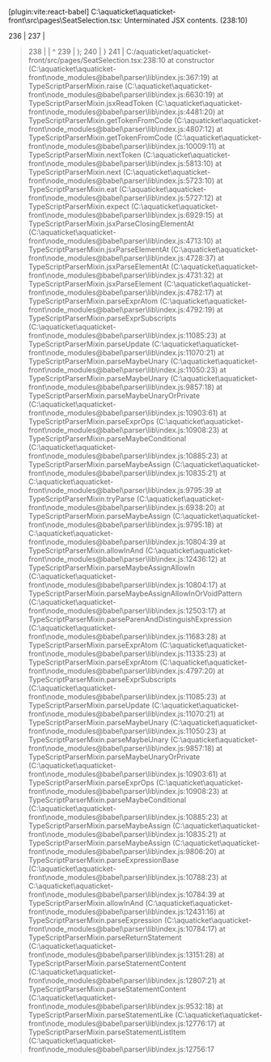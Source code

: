 [plugin:vite:react-babel] C:\aquaticket\aquaticket-front\src\pages\SeatSelection.tsx: Unterminated JSX contents. (238:10)

  236 |         </div>
  237 |       </div>
> 238 |     </div>
      |           ^
  239 |   );
  240 | }
  241 |
C:/aquaticket/aquaticket-front/src/pages/SeatSelection.tsx:238:10
    at constructor (C:\aquaticket\aquaticket-front\node_modules\@babel\parser\lib\index.js:367:19)
    at TypeScriptParserMixin.raise (C:\aquaticket\aquaticket-front\node_modules\@babel\parser\lib\index.js:6630:19)
    at TypeScriptParserMixin.jsxReadToken (C:\aquaticket\aquaticket-front\node_modules\@babel\parser\lib\index.js:4481:20)
    at TypeScriptParserMixin.getTokenFromCode (C:\aquaticket\aquaticket-front\node_modules\@babel\parser\lib\index.js:4807:12)
    at TypeScriptParserMixin.getTokenFromCode (C:\aquaticket\aquaticket-front\node_modules\@babel\parser\lib\index.js:10009:11)
    at TypeScriptParserMixin.nextToken (C:\aquaticket\aquaticket-front\node_modules\@babel\parser\lib\index.js:5813:10)
    at TypeScriptParserMixin.next (C:\aquaticket\aquaticket-front\node_modules\@babel\parser\lib\index.js:5723:10)
    at TypeScriptParserMixin.eat (C:\aquaticket\aquaticket-front\node_modules\@babel\parser\lib\index.js:5727:12)
    at TypeScriptParserMixin.expect (C:\aquaticket\aquaticket-front\node_modules\@babel\parser\lib\index.js:6929:15)
    at TypeScriptParserMixin.jsxParseClosingElementAt (C:\aquaticket\aquaticket-front\node_modules\@babel\parser\lib\index.js:4713:10)
    at TypeScriptParserMixin.jsxParseElementAt (C:\aquaticket\aquaticket-front\node_modules\@babel\parser\lib\index.js:4728:37)
    at TypeScriptParserMixin.jsxParseElementAt (C:\aquaticket\aquaticket-front\node_modules\@babel\parser\lib\index.js:4731:32)
    at TypeScriptParserMixin.jsxParseElement (C:\aquaticket\aquaticket-front\node_modules\@babel\parser\lib\index.js:4782:17)
    at TypeScriptParserMixin.parseExprAtom (C:\aquaticket\aquaticket-front\node_modules\@babel\parser\lib\index.js:4792:19)
    at TypeScriptParserMixin.parseExprSubscripts (C:\aquaticket\aquaticket-front\node_modules\@babel\parser\lib\index.js:11085:23)
    at TypeScriptParserMixin.parseUpdate (C:\aquaticket\aquaticket-front\node_modules\@babel\parser\lib\index.js:11070:21)
    at TypeScriptParserMixin.parseMaybeUnary (C:\aquaticket\aquaticket-front\node_modules\@babel\parser\lib\index.js:11050:23)
    at TypeScriptParserMixin.parseMaybeUnary (C:\aquaticket\aquaticket-front\node_modules\@babel\parser\lib\index.js:9857:18)
    at TypeScriptParserMixin.parseMaybeUnaryOrPrivate (C:\aquaticket\aquaticket-front\node_modules\@babel\parser\lib\index.js:10903:61)
    at TypeScriptParserMixin.parseExprOps (C:\aquaticket\aquaticket-front\node_modules\@babel\parser\lib\index.js:10908:23)
    at TypeScriptParserMixin.parseMaybeConditional (C:\aquaticket\aquaticket-front\node_modules\@babel\parser\lib\index.js:10885:23)
    at TypeScriptParserMixin.parseMaybeAssign (C:\aquaticket\aquaticket-front\node_modules\@babel\parser\lib\index.js:10835:21)
    at C:\aquaticket\aquaticket-front\node_modules\@babel\parser\lib\index.js:9795:39
    at TypeScriptParserMixin.tryParse (C:\aquaticket\aquaticket-front\node_modules\@babel\parser\lib\index.js:6938:20)
    at TypeScriptParserMixin.parseMaybeAssign (C:\aquaticket\aquaticket-front\node_modules\@babel\parser\lib\index.js:9795:18)
    at C:\aquaticket\aquaticket-front\node_modules\@babel\parser\lib\index.js:10804:39
    at TypeScriptParserMixin.allowInAnd (C:\aquaticket\aquaticket-front\node_modules\@babel\parser\lib\index.js:12436:12)
    at TypeScriptParserMixin.parseMaybeAssignAllowIn (C:\aquaticket\aquaticket-front\node_modules\@babel\parser\lib\index.js:10804:17)
    at TypeScriptParserMixin.parseMaybeAssignAllowInOrVoidPattern (C:\aquaticket\aquaticket-front\node_modules\@babel\parser\lib\index.js:12503:17)
    at TypeScriptParserMixin.parseParenAndDistinguishExpression (C:\aquaticket\aquaticket-front\node_modules\@babel\parser\lib\index.js:11683:28)
    at TypeScriptParserMixin.parseExprAtom (C:\aquaticket\aquaticket-front\node_modules\@babel\parser\lib\index.js:11335:23)
    at TypeScriptParserMixin.parseExprAtom (C:\aquaticket\aquaticket-front\node_modules\@babel\parser\lib\index.js:4797:20)
    at TypeScriptParserMixin.parseExprSubscripts (C:\aquaticket\aquaticket-front\node_modules\@babel\parser\lib\index.js:11085:23)
    at TypeScriptParserMixin.parseUpdate (C:\aquaticket\aquaticket-front\node_modules\@babel\parser\lib\index.js:11070:21)
    at TypeScriptParserMixin.parseMaybeUnary (C:\aquaticket\aquaticket-front\node_modules\@babel\parser\lib\index.js:11050:23)
    at TypeScriptParserMixin.parseMaybeUnary (C:\aquaticket\aquaticket-front\node_modules\@babel\parser\lib\index.js:9857:18)
    at TypeScriptParserMixin.parseMaybeUnaryOrPrivate (C:\aquaticket\aquaticket-front\node_modules\@babel\parser\lib\index.js:10903:61)
    at TypeScriptParserMixin.parseExprOps (C:\aquaticket\aquaticket-front\node_modules\@babel\parser\lib\index.js:10908:23)
    at TypeScriptParserMixin.parseMaybeConditional (C:\aquaticket\aquaticket-front\node_modules\@babel\parser\lib\index.js:10885:23)
    at TypeScriptParserMixin.parseMaybeAssign (C:\aquaticket\aquaticket-front\node_modules\@babel\parser\lib\index.js:10835:21)
    at TypeScriptParserMixin.parseMaybeAssign (C:\aquaticket\aquaticket-front\node_modules\@babel\parser\lib\index.js:9806:20)
    at TypeScriptParserMixin.parseExpressionBase (C:\aquaticket\aquaticket-front\node_modules\@babel\parser\lib\index.js:10788:23)
    at C:\aquaticket\aquaticket-front\node_modules\@babel\parser\lib\index.js:10784:39
    at TypeScriptParserMixin.allowInAnd (C:\aquaticket\aquaticket-front\node_modules\@babel\parser\lib\index.js:12431:16)
    at TypeScriptParserMixin.parseExpression (C:\aquaticket\aquaticket-front\node_modules\@babel\parser\lib\index.js:10784:17)
    at TypeScriptParserMixin.parseReturnStatement (C:\aquaticket\aquaticket-front\node_modules\@babel\parser\lib\index.js:13151:28)
    at TypeScriptParserMixin.parseStatementContent (C:\aquaticket\aquaticket-front\node_modules\@babel\parser\lib\index.js:12807:21)
    at TypeScriptParserMixin.parseStatementContent (C:\aquaticket\aquaticket-front\node_modules\@babel\parser\lib\index.js:9532:18)
    at TypeScriptParserMixin.parseStatementLike (C:\aquaticket\aquaticket-front\node_modules\@babel\parser\lib\index.js:12776:17)
    at TypeScriptParserMixin.parseStatementListItem (C:\aquaticket\aquaticket-front\node_modules\@babel\parser\lib\index.js:12756:17